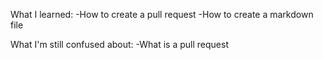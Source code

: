 What I learned:
-How to create a pull request
-How to create a markdown file

What I'm still confused about:
-What is a pull request
